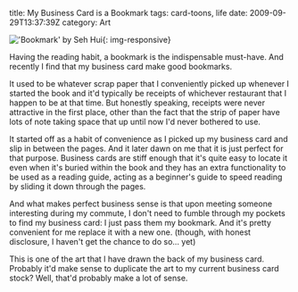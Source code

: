 title: My Business Card is a Bookmark
tags: card-toons, life
date: 2009-09-29T13:37:39Z
category: Art

!['Bookmark' by Seh Hui]({static}/images/2009/09/Bookmark-small.jpg){: img-responsive}

Having the reading habit, a bookmark is the indispensable must-have. And recently I find that my business card make good bookmarks.

It used to be whatever scrap paper that I conveniently picked up whenever I started the book and it'd typically be receipts of whichever restaurant that I happen to be at that time. But honestly speaking, receipts were never attractive in the first place, other than the fact that the strip of paper have lots of note taking space that up until now I'd never bothered to use.

It started off as a habit of convenience as I picked up my business card and slip in between the pages. And it later dawn on me that it is just perfect for that purpose. Business cards are stiff enough that it's quite easy to locate it even when it's buried within the book and they has an extra functionality to be used as a reading guide, acting as a beginner's guide to speed reading by sliding it down through the pages.

And what makes perfect business sense is that upon meeting someone interesting during my commute, I don't need to fumble through my pockets to find my business card: I just pass them my bookmark. And it's pretty convenient for me replace it with a new one. (though, with honest disclosure, I haven't get the chance to do so… yet)

This is one of the art that I have drawn the back of my business card. Probably it'd make sense to duplicate the art to my current business card stock? Well, that'd probably make a lot of sense.
